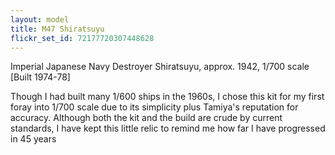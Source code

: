 ```yaml
---
layout: model
title: M47 Shiratsuyu
flickr_set_id: 72177720307448628
---
```


Imperial Japanese Navy  Destroyer Shiratsuyu, approx. 1942, 1/700 scale
[Built 1974-78]

Though I had built many 1/600 ships in the 1960s, I chose this kit for my first foray into 1/700 scale due to its simplicity plus Tamiya&#39;s reputation for accuracy. Although both the kit and the build are crude by current standards, I have kept this little relic to remind me how far I have progressed in 45 years


